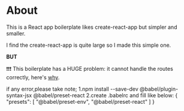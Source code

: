 # About

This is a React app boilerplate likes create-react-app but simpler and smaller.

I find the create-react-app is quite large so I made this simple one.

**BUT**

❗❗❗ This boilerplate has a HUGE problem: it cannot handle the routes correctly, here's [why](https://stackoverflow.com/questions/27928372/react-router-urls-dont-work-when-refreshing-or-writing-manually).

if any error,please take note;
1.npm install --save-dev @babel/plugin-syntax-jsx @babel/preset-react
2.create .babelrc and fill like below:
  {
    "presets": [
        "@babel/preset-env",
        "@babel/preset-react"
    ]
}
